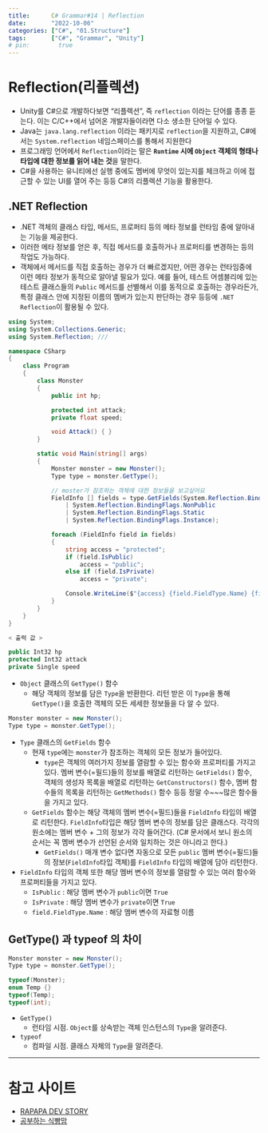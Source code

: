 ```yaml
---
title:      C# Grammar#14 | Reflection
date:       "2022-10-06"
categories: ["C#", "01.Structure"]
tags:       ["C#", "Grammar", "Unity"]
# pin:        true
---
```


# Reflection(리플렉션)
- Unity를 C#으로 개발하다보면 “리플렉션”, 즉 ```reflection``` 이라는 단어를 종종 듣는다. 이는 C/C++에서 넘어온 개발자들이라면 다소 생소한 단어일 수 있다. 
- Java는 ```java.lang.reflection``` 이라는 패키지로 ```reflection```을 지원하고, C#에서는 ```System.reflection``` 네임스페이스를 통해서 지원한다
- 프로그래밍 언어에서 ```Reflection```이라는 말은 **```Runtime``` 시에 ```Object``` 객체의 형태나 타입에 대한 정보를 읽어 내는 것**을 말한다.
- C#을 사용하는 유니티에선 실행 중에도 멤버에 무엇이 있는지를 체크하고 이에 접근할 수 있는 UI를 열어 주는 등등 C#의 리플렉션 기능을 활용한다.

## .NET Reflection 
- .NET 객체의 클래스 타입, 메서드, 프로퍼티 등의 메타 정보를 런타임 중에 알아내는 기능을 제공한다.
- 이러한 메타 정보를 얻은 후, 직접 메서드를 호출하거나 프로퍼티를 변경하는 등의 작업도 가능하다.
- 객체에서 메서드를 직접 호출하는 경우가 더 빠르겠지만, 어떤 경우는 런타임중에 이런 메타 정보가 동적으로 알아낼 필요가 있다. 예를 들어, 테스트 어셈블리에 있는 테스트 클래스들의 ```Public``` 메서드를 선별해서 이를 동적으로 호출하는 경우라든가, 특정 클래스 안에 지정된 이름의 멤버가 있는지 판단하는 경우 등등에 ```.NET Reflection```이 활용될 수 있다.

```c#
using System;
using System.Collections.Generic;
using System.Reflection; /// 

namespace CSharp
{
    class Program
    {
        class Monster
        {
            public int hp;

            protected int attack;
            private float speed;

            void Attack() { }
        }

        static void Main(string[] args)
        {
            Monster monster = new Monster();
            Type type = monster.GetType(); 

            // moster가 참조하는 객체에 대한 정보들을 보고싶어요
            FieldInfo [] fields = type.GetFields(System.Reflection.BindingFlags.Public
                | System.Reflection.BindingFlags.NonPublic
                | System.Reflection.BindingFlags.Static
                | System.Reflection.BindingFlags.Instance);  

            foreach (FieldInfo field in fields)
            {
                string access = "protected";
                if (field.IsPublic)
                    access = "public";
                else if (field.IsPrivate)
                    access = "private";

                Console.WriteLine($"{access} {field.FieldType.Name} {field.Name}");
            }
        }
    }
}
```
```c#
< 출력 값 >

public Int32 hp
protected Int32 attack
private Single speed
```

- ```Object``` 클래스의 ```GetType()``` 함수
  -  해당 객체의 정보를 담은 ```Type```을 반환한다. 리턴 받은 이 ```Type```을 통해 ```GetType()```을 호출한 객체의 모든 세세한 정보들을 다 알 수 있다.
```c#
Monster monster = new Monster();
Type type = monster.GetType(); 
```
- ```Type``` 클래스의 ```GetFields``` 함수
  - 현재 ```type```에는 ```monster```가 참조하는 객체의 모든 정보가 들어있다.
    - ```type```은 객체의 여러가지 정보를 열람할 수 있는 함수와 프로퍼티를 가지고 있다. 멤버 변수(=필드)들의 정보를 배열로 리턴하는 ```GetFields()``` 함수, 객체의 생성자 목록을 배열로 리턴하는 ```GetConstructors()``` 함수, 멤버 함수들의 목록을 리턴하는 ```GetMethods()``` 함수 등등 정말 수~~~많은 함수들을 가지고 있다.
  - ```GetFields``` 함수는 해당 객체의 멤버 변수(=필드)들을 ```FieldInfo``` 타입의 배열로 리턴한다. ```FieldInfo```타입은 해당 멤버 변수의 정보를 담은 클래스다. 각각의 원소에는 멤버 변수 + 그의 정보가 각각 들어간다. (C# 문서에서 보니 원소의 순서는 꼭 멤버 변수가 선언된 순서와 일치하는 것은 아니라고 한다.)
    - ```GetFields()``` 매개 변수 없다면 자동으로 모든 ```public``` 멤버 변수(=필드)들의 정보(```FieldInfo```타입 객체)를 ```FieldInfo``` 타입의 배열에 담아 리턴한다.
- ```FieldInfo``` 타입의 객체 또한 해당 멤버 변수의 정보를 열람할 수 있는 여러 함수와 프로퍼티들을 가지고 있다.
  - ```IsPublic``` : 해당 멤버 변수가 ```public```이면 ```True```
  - ```IsPrivate``` : 해당 멤버 변수가 ```private```이면 ```True```
  - ```field.FieldType.Name``` : 해당 멤버 변수의 자료형 이름

## GetType() 과 typeof 의 차이
```c#
Monster monster = new Monster();
Type type = monster.GetType(); 

typeof(Monster);
enum Temp {}
typeof(Temp);
typeof(int);
```
- ```GetType()```
  - 런타임 시점. ```Object```를 상속받는 객체 인스턴스의 ```Type```을 알려준다.
- ```typeof```
  - 컴파일 시점. 클래스 자체의 ```Type```을 알려준다.


---

# 참고 사이트
- [RAPAPA DEV STORY](http://rapapa.net/?p=2550)
- [공부하는 식빵맘](https://ansohxxn.github.io/c%20sharp/ch9-8/)